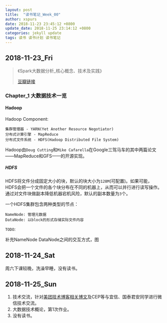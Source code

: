 ```yaml
---
layout: post
title:  "读书笔记_Week_00"
author: xspurs
date: 2018-11-23 23:45:12 +0800
update_date: 2018-11-25 23:14:12 +0800
categories: jekyll update
tags: 读书 读书计划 读书笔记
---
```


## 2018-11-23_Fri

> 《Spark大数据分析_核心概念、技术及实践》
>
> [豆瓣链接](https://book.douban.com/subject/27061727/)

### Chapter_1 大数据技术一览

#### Hadoop

Hadoop Component:

	集群管理器 - YARN(Yet Another Resource Negotiator)
	分布式计算引擎 - MapReduce
	分布式文件系统 - HDFS(Hadoop Distributed File System)

Hadoop由`Doug Cutting`和`Mike Cafarella`在Google三驾马车的其中两篇论文——MapReduce和GFS——的开源实现。

##### HDFS

HDFS将文件分成固定大小的块，默认的块大小为`128M`(可配置)。如果可能，HDFS会把一个文件的各个块分布在不同的机器上，从而可以并行进行读写操作。通过对文件块做副本降低机器宕机风险，默认的副本数量为`3`个。

一个HDFS集群包含两种类型的节点：

	NameNode: 管理元数据
	DataNode: 以block的形式存储实际文件内容

`TODO`:

补充NameNode DataNode之间的交互方式，图


## 2018-11-24_Sat

周六下课较晚，洗澡早睡，没有读书。

## 2018-11-25_Sun

1. 技术交流，针对[美团技术博客相关博文](https://tech.meituan.com/hb_rt_operation.html)及CEP等与宜信、国泰君安同学进行微信技术交流。
2. 大数据技术概论，第1次作业。
3. 没有读书。
